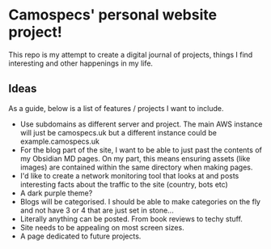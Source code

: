 # Camospecs' personal website project!
This repo is my attempt to create a digital journal of projects, things I find interesting and other happenings in my life.

## Ideas
As a guide, below is a list of features / projects I want to include.
- Use subdomains as different server and project. The main AWS instance will just be camospecs.uk but a different instance could be example.camospecs.uk
- For the blog part of the site, I want to be able to just past the contents of my Obsidian MD pages. On my part, this means ensuring assets (like images) are contained within the same directory when making pages.
- I'd like to create a network monitoring tool that looks at and posts interesting facts about the traffic to the site (country, bots etc)
- A dark purple theme? 
- Blogs will be categorised. I should be able to make categories on the fly and not have 3 or 4 that are just set in stone...
- Literally anything can be posted. From book reviews to techy stuff.
- Site needs to be appealing on most screen sizes.
- A page dedicated to future projects.

